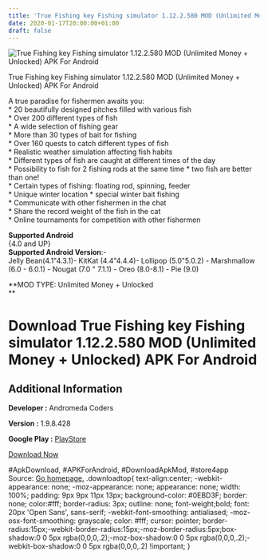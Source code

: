```yaml
---
title: 'True Fishing key Fishing simulator 1.12.2.580 MOD (Unlimited Money + Unlocked) APK For Android'
date: 2020-01-17T20:00:00+01:00
draft: false
---
```


![True Fishing key Fishing simulator 1.12.2.580 MOD (Unlimited Money + Unlocked) APK For Android](https://i1.wp.com/apkhome.net/wp-content/uploads/2020/01/True-Fishing-key-Fishing-simulator-1.12.2.580-MOD-Unlimited-Money-Unlocked.png "True Fishing key Fishing simulator 1.12.2.580 MOD (Unlimited Money + Unlocked) APK For Android")

  

True Fishing key Fishing simulator 1.12.2.580 MOD (Unlimited Money + Unlocked) APK For Android

A true paradise for fishermen awaits you:  
\* 20 beautifully designed pitches filled with various fish  
\* Over 200 different types of fish  
\* A wide selection of fishing gear  
\* More than 30 types of bait for fishing  
\* Over 160 quests to catch different types of fish  
\* Realistic weather simulation affecting fish habits  
\* Different types of fish are caught at different times of the day  
\* Possibility to fish for 2 fishing rods at the same time \* two fish are better than one!  
\* Certain types of fishing: floating rod, spinning, feeder  
\* Unique winter location \* special winter bait fishing  
\* Communicate with other fishermen in the chat  
\* Share the record weight of the fish in the cat  
\* Online tournaments for competition with other fishermen

**Supported Android**  
{4.0 and UP}  
**Supported Android Version**:-  
Jelly Bean(4.1"4.3.1)- KitKat (4.4"4.4.4)- Lollipop (5.0"5.0.2) - Marshmallow (6.0 - 6.0.1) - Nougat (7.0 " 7.1.1) - Oreo (8.0-8.1) - Pie (9.0)

**MOD TYPE: Unlimited Money + Unlocked  
**

Download True Fishing key Fishing simulator 1.12.2.580 MOD (Unlimited Money + Unlocked) APK For Android
=======================================================================================================

Additional Information
----------------------

**Developer :** Andromeda Coders

**Version :** 1.9.8.428

**Google Play :** [PlayStore](https://play.google.com/store/apps/details?id=com.andromeda.truefishing.full)

  

[Download Now](https://store4app.co/post/true-fishing-key-fishing-simulator-1-12-2-580-mod-unlimited-money-unlocked-apk-for-android_1579287530)

  
#ApkDownload, #APKForAndroid, #DownloadApkMod, #store4app  
Source: [Go homepage.](https://store4app.co/post/true-fishing-key-fishing-simulator-1-12-2-580-mod-unlimited-money-unlocked-apk-for-android_1579287530) .downloadtop{ text-align:center; -webkit-appearance: none; -moz-appearance: none; appearance: none; width: 100%; padding: 9px 9px 11px 13px; background-color: #0EBD3F; border: none; color:#fff; border-radius: 3px; outline: none; font-weight;bold; font: 20px 'Open Sans', sans-serif; -webkit-font-smoothing: antialiased; -moz-osx-font-smoothing: grayscale; color: #fff; cursor: pointer; border-radius:15px;-webkit-border-radius:15px;-moz-border-radius:5px;box-shadow:0 0 5px rgba(0,0,0,.2);-moz-box-shadow:0 0 5px rgba(0,0,0,.2);-webkit-box-shadow:0 0 5px rgba(0,0,0,.2) !important; }
